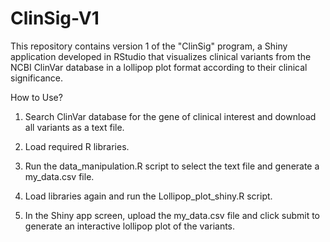 # ClinSig-V1
This repository contains version 1 of the "ClinSig" program, a Shiny application developed in RStudio that visualizes clinical variants from the NCBI ClinVar database in a lollipop plot format according to their clinical significance.

How to Use?

1. Search ClinVar database for the gene of clinical interest and download all variants as a text file.

2. Load required R libraries.

3. Run the data_manipulation.R script to select the text file and generate a my_data.csv file.

4. Load libraries again and run the Lollipop_plot_shiny.R script.

5. In the Shiny app screen, upload the my_data.csv file and click submit to generate an interactive lollipop plot of the variants.
